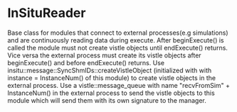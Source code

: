 InSituReader
=====================================================
Base class for modules that connect to external processes(e.g simulations) and are continuously reading data during execute.
After beginExecute() is called the module must not create vistle objects until endExecute() returns.
Vice versa the external process must create its vistle objects after beginExecute() and before endExecute() returns.
Use insitu::message::SyncShmIDs::createVistleObject (initialized with with instance = InstanceNum() of this module) to create vistle objects in the external process. 
Use a vistle::message_queue with name "recvFromSim" + InstanceNum() in the external process to send the vistle objects to this module which will send them with its own signature to the manager.

 
